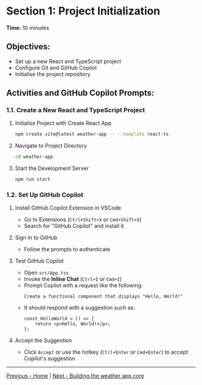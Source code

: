 # Section 1: Project Initialization

**Time:** 10 minutes


## Objectives:

*   Set up a new React and TypeScript project
*   Configure Git and GitHub Copilot
*   Initialise the project repository


## Activities and GitHub Copilot Prompts:


### 1.1. Create a New React and TypeScript Project

1.  Initialise Project with Create React App
    ```bash
    npm create vite@latest weather-app -- --template react-ts
    ```

2.  Navigate to Project Directory
    ```bash
    cd weather-app
    ```

3.  Start the Development Server
    ```bash
    npm run start
    ```
    

### 1.2. Set Up GitHub Copilot

1.  Install GitHub Copilot Extension in VSCode
    *   Go to Extensions (`Ctrl+Shift+X` or `Cmd+Shift+X`)
    *   Search for "GitHub Copilot" and install it

2.  Sign In to GitHub
    *   Follow the prompts to authenticate

3.  Test GitHub Copilot
    *   Open `src/App.tsx`
    *   Invoke the **Inline Chat** (`Ctrl+I` or `Cmd+I`)
    *   Prompt Copilot with a request like the following:
        ```
        Create a functional component that displays "Hello, World!"
        ```
    *   It should respond with a suggestion such as:
        ```tsx
        const HelloWorld = () => {
            return <p>Hello, World!</p>;
        };
        ```
        
4.  Accept the Suggestion
    *   Click `Accept` or use the hotkey (`Ctrl+Enter` or `Cmd+Enter`) to accept Copilot's suggestion

---------------
[Previous - Home](./README.md) | [Next - Building the weather app core](./02-building-the-weather-app-core.md)